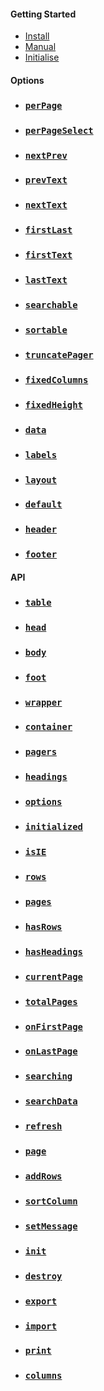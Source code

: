 #### Getting Started
* [Install](https://github.com/Mobius1/Vanilla-DataTables/wiki/Getting-Started#install)
* [Manual](https://github.com/Mobius1/Vanilla-DataTables/wiki/Getting-Started#browser)
* [Initialise](https://github.com/Mobius1/Vanilla-DataTables/wiki/Getting-Started#initialisel)

#### Options
* ### [`perPage`](https://github.com/Mobius1/Vanilla-DataTables/wiki/Options#perpage)
* ### [`perPageSelect`](https://github.com/Mobius1/Vanilla-DataTables/wiki/Options#perpageselect)
* ### [`nextPrev`](https://github.com/Mobius1/Vanilla-DataTables/wiki/Options#nextprev)
* ### [`prevText`](https://github.com/Mobius1/Vanilla-DataTables/wiki/Options#prevtext)
* ### [`nextText`](https://github.com/Mobius1/Vanilla-DataTables/wiki/Options#nexttext)
* ### [`firstLast`](https://github.com/Mobius1/Vanilla-DataTables/wiki/Options#firstlast)
* ### [`firstText`](https://github.com/Mobius1/Vanilla-DataTables/wiki/Options#firsttext)
* ### [`lastText`](https://github.com/Mobius1/Vanilla-DataTables/wiki/Options#lasttext)
* ### [`searchable`](https://github.com/Mobius1/Vanilla-DataTables/wiki/Options#searchable)
* ### [`sortable`](https://github.com/Mobius1/Vanilla-DataTables/wiki/Options#sortable)
* ### [`truncatePager`](https://github.com/Mobius1/Vanilla-DataTables/wiki/Options#truncatepager)
* ### [`fixedColumns`](https://github.com/Mobius1/Vanilla-DataTables/wiki/Options#fixedcolumns)
* ### [`fixedHeight`](https://github.com/Mobius1/Vanilla-DataTables/wiki/Options#fixedheight)
* ### [`data`](https://github.com/Mobius1/Vanilla-DataTables/wiki/Options#data)
* ### [`labels`](https://github.com/Mobius1/Vanilla-DataTables/wiki/Options#labels)
* ### [`layout`](https://github.com/Mobius1/Vanilla-DataTables/wiki/Options#layout)
* ### [`default`](https://github.com/Mobius1/Vanilla-DataTables/wiki/Options#default)
* ### [`header`](https://github.com/Mobius1/Vanilla-DataTables/wiki/Options#header)
* ### [`footer`](https://github.com/Mobius1/Vanilla-DataTables/wiki/Options#footer)

#### API
* ### [`table`](https://github.com/Mobius1/Vanilla-DataTables/wiki/API#table)
* ### [`head`](https://github.com/Mobius1/Vanilla-DataTables/wiki/API#header)
* ### [`body`](https://github.com/Mobius1/Vanilla-DataTables/wiki/API#body)
* ### [`foot`](https://github.com/Mobius1/Vanilla-DataTables/wiki/API#foot)
* ### [`wrapper`](https://github.com/Mobius1/Vanilla-DataTables/wiki/API#wrapper)
* ### [`container`](https://github.com/Mobius1/Vanilla-DataTables/wiki/API#container)
* ### [`pagers`](https://github.com/Mobius1/Vanilla-DataTables/wiki/API#pagers)
* ### [`headings`](https://github.com/Mobius1/Vanilla-DataTables/wiki/API#headings)
* ### [`options`](https://github.com/Mobius1/Vanilla-DataTables/wiki/API#options)
* ### [`initialized`](https://github.com/Mobius1/Vanilla-DataTables/wiki/API#initialized)
* ### [`isIE`](https://github.com/Mobius1/Vanilla-DataTables/wiki/API#isie)
* ### [`rows`](https://github.com/Mobius1/Vanilla-DataTables/wiki/API#rows)
* ### [`pages`](https://github.com/Mobius1/Vanilla-DataTables/wiki/API#pages)
* ### [`hasRows`](https://github.com/Mobius1/Vanilla-DataTables/wiki/API#hasRows)
* ### [`hasHeadings`](https://github.com/Mobius1/Vanilla-DataTables/wiki/API#hasHeadings)
* ### [`currentPage`](https://github.com/Mobius1/Vanilla-DataTables/wiki/API#currentPage)
* ### [`totalPages`](https://github.com/Mobius1/Vanilla-DataTables/wiki/API#totalPages)
* ### [`onFirstPage`](https://github.com/Mobius1/Vanilla-DataTables/wiki/API#onFirstPage)
* ### [`onLastPage`](https://github.com/Mobius1/Vanilla-DataTables/wiki/API#onLastPage)
* ### [`searching`](https://github.com/Mobius1/Vanilla-DataTables/wiki/API#searching)
* ### [`searchData`](https://github.com/Mobius1/Vanilla-DataTables/wiki/API#searchData)
* ### [`refresh`](https://github.com/Mobius1/Vanilla-DataTables/wiki/API#refresh)
* ### [`page`](https://github.com/Mobius1/Vanilla-DataTables/wiki/API#pagenum-int)
* ### [`addRows`](https://github.com/Mobius1/Vanilla-DataTables/wiki/API#addrowsdata-object)
* ### [`sortColumn`](https://github.com/Mobius1/Vanilla-DataTables/wiki/API#sortcolumncolumn-int-direction-string)
* ### [`setMessage`](https://github.com/Mobius1/Vanilla-DataTables/wiki/API#setmessagemessage-string)
* ### [`init`](https://github.com/Mobius1/Vanilla-DataTables/wiki/API#init)
* ### [`destroy`](https://github.com/Mobius1/Vanilla-DataTables/wiki/API#destroy)
* ### [`export`](https://github.com/Mobius1/Vanilla-DataTables/wiki/API#exportoptions-object)
* ### [`import`](https://github.com/Mobius1/Vanilla-DataTables/wiki/API#importoptions-object)
* ### [`print`](https://github.com/Mobius1/Vanilla-DataTables/wiki/API#print)
* ### [`columns`](https://github.com/Mobius1/Vanilla-DataTables/wiki/columns)